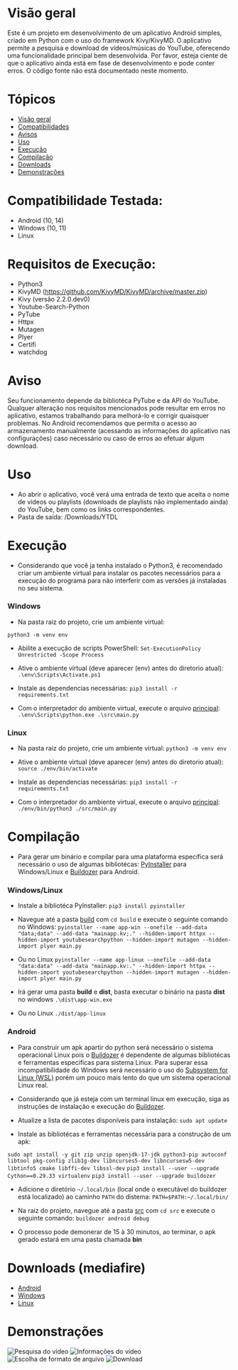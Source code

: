 # Visão geral
Este é um projeto em desenvolvimento de um aplicativo Android simples, criado em Python com o uso do framework Kivy/KivyMD. O aplicativo permite a pesquisa e download de vídeos/músicas do YouTube, oferecendo uma funcionalidade principal bem desenvolvida. Por favor, esteja ciente de que o aplicativo ainda está em fase de desenvolvimento e pode conter erros. O código fonte não está documentado neste momento.

# Tópicos
+ [Visão geral](#visão-geral)
+ [Compatibilidades](#compatibilidade-testada)
+ [Avisos](#aviso)
+ [Uso](#uso)
+ [Execução](#execução)
+ [Compilação](#compilação)
+ [Downloads](#downloads-mediafire)
+ [Demonstrações](#demonstrações)

# Compatibilidade Testada:
+ Android (10, 14)
+ Windows (10, 11)
+ Linux

# Requisitos de Execução:
+ Python3
+ KivyMD (https://github.com/KivyMD/KivyMD/archive/master.zip)
+ Kivy (versão 2.2.0.dev0)
+ Youtube-Search-Python
+ PyTube
+ Httpx
+ Mutagen
+ Plyer
+ Certifi
+ watchdog

# Aviso
Seu funcionamento depende da bibliotéca PyTube e da API do YouTube. Qualquer alteração nos requisitos mencionados pode resultar em erros no aplicativo, estamos trabalhando para melhorá-lo e corrigir quaisquer problemas. No Android recomendamos que permita o acesso ao armazenamento manualmente (acessando as informações do aplicativo nas configurações) caso necessário ou caso de erros ao efetuar algum download.

# Uso
+ Ao abrir o aplicativo, você verá uma entrada de texto que aceita o nome de vídeos ou playlists (downloads de playlists não implementado ainda) do YouTube, bem como os links correspondentes.
+ Pasta de saída: /Downloads/YTDL

# Execução
+ Considerando que você ja tenha instalado o Python3, é recomendado criar um ambiente virtual para instalar os pacotes necessários para a execução do programa para não interferir com as versões já instaladas no seu sistema.

### Windows

+ Na pasta raiz do projeto, crie um ambiente virtual:
```
python3 -m venv env
```

+ Abilite a execução de scripts PowerShell:
```Set-ExecutionPolicy Unrestricted -Scope Process```

+ Ative o ambiente virtual (deve aparecer (env) antes do diretorio atual):
```.\env\Scripts\Activate.ps1```

+ Instale as dependencias necessárias:
```pip3 install -r requirements.txt```

+ Com o interpretador do ambiente virtual, execute o arquivo [principal](./src/main.py):
```.\env\Scripts\python.exe .\src\main.py```

### Linux
+ Na pasta raiz do projeto, crie um ambiente virtual:
```python3 -m venv env```

+ Ative o ambiente virtual (deve aparecer (env) antes do diretorio atual):
```source ./env/bin/activate```

+ Instale as dependencias necessárias:
```pip3 install -r requirements.txt```

+ Com o interpretador do ambiente virtual, execute o arquivo [principal](./src/main.py):
```./env/bin/python3 ./src/main.py```

# Compilação
+ Para gerar um binário e compilar para uma plataforma específica será necessário o uso de algumas bibliotécas: [PyInstaller](https://pyinstaller.org/en/stable/) para Windows/Linux e [Buildozer](https://buildozer.readthedocs.io/en/latest/) para Android.

### Windows/Linux
+ Instale a bibliotéca PyInstaller:
```pip3 install pyinstaller```

+ Navegue até a pasta [build](./build/) com `cd build` e execute o seguinte comando no Windows:
```pyinstaller --name app-win --onefile --add-data "data;data" --add-data "mainapp.kv;." --hidden-import httpx --hidden-import youtubesearchpython --hidden-import mutagen --hidden-import plyer main.py```

+ Ou no Linux
```pyinstaller --name app-linux --onefile --add-data "data:data" --add-data "mainapp.kv:." --hidden-import httpx --hidden-import youtubesearchpython --hidden-import mutagen --hidden-import plyer main.py```

+ Irá gerar uma pasta **build** e **dist**, basta executar o binário na pasta **dist** no windows
```.\dist\app-win.exe```

+ Ou no Linux
```./dist/app-linux```

### Android
+ Para construir um apk apartir do python será necessário o sistema operacional Linux pois o [Buildozer](https://buildozer.readthedocs.io/en/latest/) é dependente de algumas bibliotécas e ferramentas especificas para sistema Linux. Para superar essa incompatibilidade do Windows será necessário o uso do [Subsystem for Linux (WSL)](https://learn.microsoft.com/pt-br/windows/wsl/install) porém um pouco mais lento do que um sistema operacional Linux real.

+ Considerando que já esteja com um terminal linux em execução, siga as instruções de instalação e execução do [Buildozer](https://buildozer.readthedocs.io/en/latest/installation.html).

+ Atualize a lista de pacotes disponíveis para instalação:
```sudo apt update```

+ Instale as bibliotécas e ferramentas necessária para a construção de um apk:

```sudo apt install -y git zip unzip openjdk-17-jdk python3-pip autoconf libtool pkg-config zlib1g-dev libncurses5-dev libncursesw5-dev libtinfo5 cmake libffi-dev libssl-dev```
```pip3 install --user --upgrade Cython==0.29.33 virtualenv```
```pip3 install --user --upgrade buildozer```

+ Adicione o diretório `~/.local/bin` (local onde o executável do buildozer está localizado) ao caminho `PATH` do distema:
```PATH=$PATH:~/.local/bin/```

+ Na raiz do projeto, navegue até a pasta [src](./src/) com `cd src` e execute o seguinte comando:
```buildozer android debug```

+ O processo pode demonerar de 15 à 30 minutos, ao terminar, o apk gerado estará em uma pasta chamada **bin**

# Downloads (mediafire)
+ [Android](https://www.mediafire.com/file/llhokxh68j2wpbn/YouTubeDL.apk/file)
+ [Windows](https://www.mediafire.com/file/dpnmtjm7rgzg5b0/YouTubeDL.exe/file)
+ [Linux](https://www.mediafire.com/file/x1j23pdjqh2g50s/YouTubeDL/file)


# Demonstrações
![Pesquisa do vídeo](./demo/ytdl-demo.png)   ![Informações do vídeo](./demo/ytdl-demo2.png)
![Escolha de formato de arquivo](./demo/ytdl-demo3.png)   ![Download](./demo/ytdl-demo4.png)
